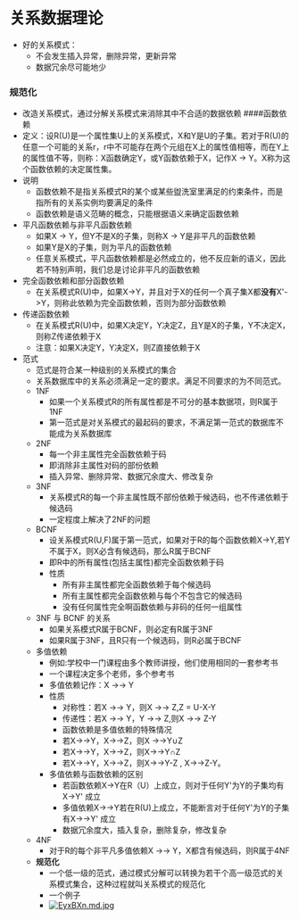 # 关系数据理论
- 好的关系模式：
	- 不会发生插入异常，删除异常，更新异常
	- 数据冗余尽可能地少
### 规范化
- 改造关系模式，通过分解关系模式来消除其中不合适的数据依赖
####函数依赖
- 定义：设R(U)是一个属性集U上的关系模式，X和Y是U的子集。若对于R(U)的任意一个可能的关系r，r中不可能存在两个元组在X上的属性值相等，而在Y上的属性值不等，则称：X函数确定Y，或Y函数依赖于X，记作X -> Y。X称为这个函数依赖的决定属性集。
- 说明
	- 函数依赖不是指关系模式R的某个或某些盥洗室里满足的约束条件，而是指所有的关系实例均要满足的条件
	- 函数依赖是语义范畴的概念，只能根据语义来确定函数依赖
- 平凡函数依赖与非平凡函数依赖
	- 如果X -> Y，但Y不是X的子集，则称X -> Y是非平凡的函数依赖
	- 如果Y是X的子集，则为平凡的函数依赖
	- 任意关系模式，平凡函数依赖都是必然成立的，他不反应新的语义，因此若不特别声明，我们总是讨论非平凡的函数依赖
- 完全函数依赖和部分函数依赖
	- 在关系模式R(U)中，如果X->Y，并且对于X的任何一个真子集X都**没有**X'->Y，则称此依赖为完全函数依赖，否则为部分函数依赖
- 传递函数依赖
	- 在关系模式R(U)中，如果X决定Y，Y决定Z，且Y是X的子集，Y不决定X，则称Z传递依赖于X
	- 注意：如果X决定Y，Y决定X，则Z直接依赖于X
- 范式	
	- 范式是符合某一种级别的关系模式的集合
	- 关系数据库中的关系必须满足一定的要求。满足不同要求的为不同范式。
	- 1NF
		- 如果一个关系模式R的所有属性都是不可分的基本数据项，则R属于1NF
		- 第一范式是对关系模式的最起码的要求，不满足第一范式的数据库不能成为关系数据库
	- 2NF
		- 每一个非主属性完全函数依赖于码
		- 即消除非主属性对码的部份依赖
		- 插入异常、删除异常、数据冗余度大、修改复杂
	- 3NF
		- 关系模式R的每一个非主属性既不部份依赖于候选码，也不传递依赖于候选码
		- 一定程度上解决了2NF的问题
	- BCNF
		- 设关系模式R(U,F)属于第一范式，如果对于R的每个函数依赖X->Y,若Y不属于X，则X必含有候选码，那么R属于BCNF
		- 即R中的所有属性(包括主属性)都完全函数依赖于码
		- 性质
			- 所有非主属性都完全函数依赖于每个候选码
			- 所有主属性都完全函数依赖与每个不包含它的候选码
			- 没有任何属性完全啊函数依赖与非码的任何一组属性
	- 3NF 与 BCNF 的关系 
		- 如果关系模式R属于BCNF，则必定有R属于3NF
		- 如果R属于3NF，且R只有一个候选码，则R必属于BCNF
	- 多值依赖
		- 例如:学校中一门课程由多个教师讲授，他们使用相同的一套参考书
		- 一个课程决定多个老师，多个参考书
		- 多值依赖记作：X ->-> Y
		- 性质
			- 对称性：若X ->-> Y，则X ->-> Z,Z = U-X-Y
			- 传递性：若X ->-> Y，Y ->-> Z,则X ->-> Z-Y
			- 函数依赖是多值依赖的特殊情况
			- 若X→→Y，X→→Z，则X →→Y∪Z
			- 若X→→Y，X→→Z，则X→→Y∩Z
			- 若X→→Y，X→→Z，则X→→Y-Z , X→→Z-Y。
		- 多值依赖与函数依赖的区别
			- 若函数依赖X→Y在R（U）上成立，则对于任何Y'为Y的子集均有X→Y' 成立
			- 多值依赖X→→Y若在R(U)上成立，不能断言对于任何Y'为Y的子集有X→→Y' 成立
			- 数据冗余度大，插入复杂，删除复杂，修改复杂
	- 4NF
		- 对于R的每个非平凡多值依赖X ->-> Y，X都含有候选码，则R属于4NF
	- **规范化**
		- 一个低一级的范式，通过模式分解可以转换为若干个高一级范式的关系模式集合，这种过程就叫关系模式的规范化
		- 一个例子
		- [![EyxBXn.md.jpg](https://s2.ax1x.com/2019/05/08/EyxBXn.md.jpg)](https://imgchr.com/i/EyxBXn)

